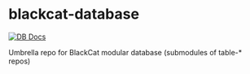 # blackcat-database
[![DB Docs](https://github.com/blackcatacademy/blackcat-database/actions/workflows/db-docs.yml/badge.svg?branch=main)](https://github.com/blackcatacademy/blackcat-database/actions/workflows/db-docs.yml)

Umbrella repo for BlackCat modular database (submodules of table-* repos)
